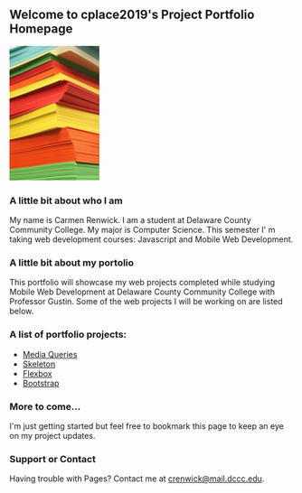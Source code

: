 ## Welcome to cplace2019's Project Portfolio Homepage

![logo](logo.jpg)

### A little bit about who I am

My name is Carmen Renwick.  I am a student at Delaware County Community College.  My major is Computer Science.  This semester I' m taking web development courses: Javascript and Mobile Web Development.


### A little bit about my portolio

This portfolio will showcase my web projects completed while studying Mobile Web Development at Delaware County Community College with Professor Gustin.  Some of the web projects I will be working on are listed below. 


### A list of portfolio projects:

- [Media Queries](https://cplace2019.github.io/DPR241-Portfolio-Home-Page/)
- [Skeleton](https://cplace2019.github.io/DPR241-ResumeUsingSkeleton-Page/)
- [Flexbox](https://cplace2019.github.io/DPR241-SpringFlexbox-Page/)
- [Bootstrap](https://cplace2019.github.io/DPR241-SpringBootstrap-Page/)


### More to come...

I'm just getting started but feel free to bookmark this page to keep an eye on my project updates.


### Support or Contact

Having trouble with Pages?  Contact me at crenwick@mail.dccc.edu.
